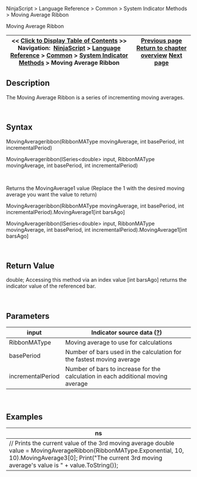 ﻿


NinjaScript \> Language Reference \> Common \> System Indicator Methods \> Moving Average Ribbon






















Moving Average Ribbon







| \<\< [Click to Display Table of Contents](moving_average_ribbon.md) \>\> **Navigation:**     [NinjaScript](ninjascript-1.md) \> [Language Reference](language_reference_wip-1.md) \> [Common](common-1.md) \> [System Indicator Methods](indicators-1.md) \> Moving Average Ribbon | [Previous page](moving_average_convergence-divergence_macd-1.md) [Return to chapter overview](indicators-1.md) [Next page](net_change_display-1.md) |
| --- | --- |











## Description


The Moving Average Ribbon is a series of incrementing moving averages.


 


## Syntax


MovingAverageribbon(RibbonMAType movingAverage, int basePeriod, int incrementalPeriod)


MovingAverageribbon(ISeries\<double\> input, RibbonMAType movingAverage, int basePeriod, int incrementalPeriod)


 


Returns the MovingAverage1 value (Replace the 1 with the desired moving average you want the value to return)


MovingAverageribbon(RibbonMAType movingAverage, int basePeriod, int incrementalPeriod).MovingAverage1\[int barsAgo]


MovingAverageribbon(ISeries\<double\> input, RibbonMAType movingAverage, int basePeriod, int incrementalPeriod).MovingAverage1\[int barsAgo]


 


## Return Value


double; Accessing this method via an index value \[int barsAgo] returns the indicator value of the referenced bar.


 


## Parameters




| input | Indicator source data ([?](valid_input_data_for_indicator-1.md)) |
| --- | --- |
| RibbonMAType | Moving average to use for calculations |
| basePeriod | Number of bars used in the calculation for the fastest moving average |
| incrementalPeriod | Number of bars to increase for the calculation in each additional moving average |



 


## 


## Examples




| ns |
| --- |
| // Prints the current value of the 3rd moving average double value \= MovingAverageRibbon(RibbonMAType.Exponential, 10, 10).MovingAverage3\[0]; Print("The current 3rd moving average's value is " \+ value.ToString()); |









